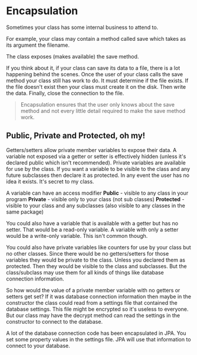 # Encapsulation

Sometimes your class has some internal business to attend to.

For example, your class may contain a method called save which takes as its argument the filename.

The class exposes \(makes available\) the save method.

If you think about it, if your class can save its data to a file, there is a lot happening behind the scenes. Once the user of your class calls the save method your class still has work to do. It must determine if the file exists. If the file doesn't exist then your class must create it on the disk. Then write the data. Finally, close the connection to the file.

> Encapsulation ensures that the user only knows about the save method and not every little detail required to make the save method work.

## Public, Private and Protected, oh my!

Getters/setters allow private member variables to expose their data. A variable not exposed via a getter or setter is effectively hidden \(unless it's declared public which isn't recommended\). Private variables are available for use by the class. If you want a variable to be visible to the class and any future subclasses then declare it as protected. In any event the user has no idea it exists. It's secret to my class.

A variable can have an access modifier **Public** - visible to any class in your program **Private** - visible only to your class \(not sub classes\) **Protected** - visible to your class and any subclasses \(also visible to any classes in the same package\)

You could also have a variable that is available with a getter but has no setter. That would be a read-only variable. A variable with only a setter would be a write-only variable. This isn't common though.

You could also have private variables like counters for use by your class but no other classes. Since there would be no getters/setters for those variables they would be private to the class. Unless you declared them as protected. Then they would be visible to the class and subclasses. But the class/subclass may use them for all kinds of things like database connection information.

So how would the value of a private member variable with no getters or setters get set? If it was database connection information then maybe in the constructor the class could read from a settings file that contained the database settings. This file might be encrypted so it's useless to everyone. But our class may have the decrypt method can read the settings in the constructor to connect to the database.

A lot of the database connection code has been encapsulated in JPA. You set some property values in the settings file. JPA will use that information to connect to your database.


